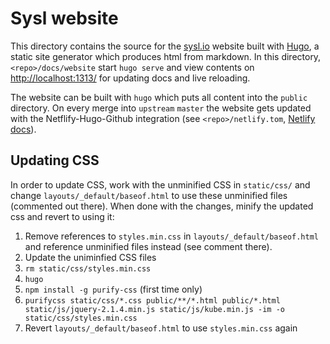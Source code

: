 # Sysl website

This directory contains the source for the [sysl.io](https://sysl.io) website built with [Hugo](https://gohugo.io/), a static site generator which produces html from markdown. In this directory, `<repo>/docs/website` start `hugo serve` and view contents on [http://localhost:1313/](http://localhost:1313/) for updating docs and live reloading.

The website can be built with `hugo` which puts all content into the `public` directory.
On every merge into `upstream` `master` the website gets updated with the Netflify-Hugo-Github integration (see `<repo>/netlify.tom`, [Netlify docs](https://gohugo.io/hosting-and-deployment/hosting-on-netlify/)).

## Updating CSS

In order to update CSS, work with the unminified CSS in `static/css/` and change `layouts/_default/baseof.html` to use these unminified files (commented out there). When done with the changes, minify the updated css and revert to using it:

1. Remove references to `styles.min.css` in `layouts/_default/baseof.html` and reference unminified files instead (see comment there).
2. Update the uniminfied CSS files
3. `rm static/css/styles.min.css`
4. `hugo`
5. `npm install -g purify-css` (first time only)
6. `purifycss static/css/*.css public/**/*.html public/*.html static/js/jquery-2.1.4.min.js static/js/kube.min.js -im -o static/css/styles.min.css`
7. Revert `layouts/_default/baseof.html` to use `styles.min.css` again
